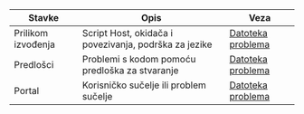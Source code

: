 Stavke | Opis | Veza
---------|-------|-----------
Prilikom izvođenja | Script Host, okidača i povezivanja, podrška za jezike  | [Datoteka problema](https://github.com/Azure/azure-webjobs-sdk-script/issues)
Predlošci | Problemi s kodom pomoću predloška za stvaranje | [Datoteka problema](https://github.com/Azure/azure-webjobs-sdk-templates/issues)
Portal | Korisničko sučelje ili problem sučelje | [Datoteka problema](https://github.com/ProjectKudu/AzureFunctionsPortal/issues)